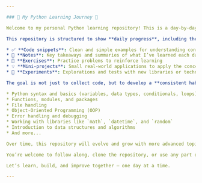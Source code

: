 ```yaml
---

### 🐍 My Python Learning Journey 🚀

Welcome to my personal Python learning repository! This is a day-by-day documentation of my journey to master Python — from the very basics to more advanced topics. Whether you're a beginner looking to learn alongside me, or just exploring how others learn, I hope this repo provides value and inspiration.

This repository is structured to show **daily progress**, including the following:

* ✅ **Code snippets**: Clean and simple examples for understanding concepts
* 📘 **Notes**: Key takeaways and summaries of what I’ve learned each day
* 🧠 **Exercises**: Practice problems to reinforce learning
* 💡 **Mini-projects**: Small real-world applications to apply the concepts
* 🧪 **Experiments**: Explorations and tests with new libraries or techniques

The goal is not just to collect code, but to develop a **consistent habit of learning and practicing**, while building a strong foundation in Python programming. I’ll be covering topics such as:

* Python syntax and basics (variables, data types, conditionals, loops)
* Functions, modules, and packages
* File handling
* Object-Oriented Programming (OOP)
* Error handling and debugging
* Working with libraries like `math`, `datetime`, and `random`
* Introduction to data structures and algorithms
* And more...

Over time, this repository will evolve and grow with more advanced topics like web scraping, automation, data analysis, and possibly even machine learning.

You’re welcome to follow along, clone the repository, or use any part of it in your own learning. Feedback, suggestions, and collaboration ideas are always appreciated!

Let’s learn, build, and improve together — one day at a time.

---
```

